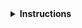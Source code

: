 <details>
<summary><strong>Instructions</strong></summary>

Thanks for contributing! :heart:

If this issue is about a specific episode within a lesson, please provide its link or filename.

Keep in mind that **lesson maintainers are volunteers** and it may take them some time to
respond to your contribution. Although not all contributions can be incorporated into the lesson
materials, we appreciate your time and effort to improve the curriculum. If you have any questions
about the lesson maintenance process or would like to volunteer your time as a contribution
reviewer, please contact the Compute Canada Molecular Modelling and Simulation Team 
(molmodsim@computecanada.ca).

You may delete these instructions from your comment.

\- The Compute Canada Molecular Modelling and Simulation Team
</details>

